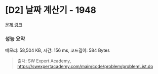 # [D2] 날짜 계산기 - 1948 

[문제 링크](https://swexpertacademy.com/main/code/problem/problemDetail.do?contestProbId=AV5PnnU6AOsDFAUq) 

### 성능 요약

메모리: 58,504 KB, 시간: 156 ms, 코드길이: 584 Bytes



> 출처: SW Expert Academy, https://swexpertacademy.com/main/code/problem/problemList.do